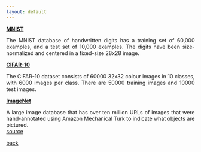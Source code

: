 ```yaml
---
layout: default
---
```


<strong><a href="http://yann.lecun.com/exdb/mnist/"> MNIST </a></strong>
<p align="justify">
The MNIST database of handwritten digits has a training set of 60,000 examples, and a test set of 10,000 examples.
The digits have been size-normalized and centered in a fixed-size 28x28 image.<br />
</p>

<strong><a href="https://www.cs.toronto.edu/~kriz/cifar.html"> CIFAR-10 </a></strong>
<p align="justify">
The CIFAR-10 dataset consists of 60000 32x32 colour images in 10 classes, with 6000 images per class.
There are 50000 training images and 10000 test images.<br />
</p>

<strong><a href="http://www.image-net.org/"> ImageNet </a></strong>
<p align="justify">
A large image database that has over ten million URLs of images that were hand-annotated using Amazon Mechanical Turk to indicate what objects are pictured.<br />
<a href="https://en.wikipedia.org/wiki/ImageNet"> source </a>
</p>

[back](./)
